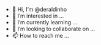 - 👋 Hi, I’m @deraldinho
- 👀 I’m interested in ...
- 🌱 I’m currently learning ...
- 💞️ I’m looking to collaborate on ...
- 📫 How to reach me ...

<!---
deraldinho/deraldinho is a ✨ special ✨ repository because its `README.md` (this file) appears on your GitHub profile.
You can click the Preview link to take a look at your changes.
--->
